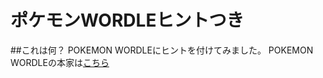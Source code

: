 # ポケモンWORDLEヒントつき

##これは何？
POKEMON WORDLEにヒントを付けてみました。
POKEMON WORDLEの本家は[こちら](https://wordle.mega-yadoran.jp/)

